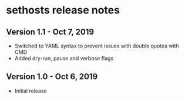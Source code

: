 # sethosts release notes

## Version 1.1 - Oct 7, 2019
* Switched to YAML syntax to prevent issues with double quotes with CMD
* Added dry-run, pause and verbose flags

## Version 1.0 - Oct 6, 2019
* Initial release
